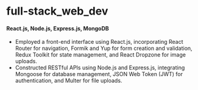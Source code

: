 # full-stack_web_dev
#### React.js, Node.js, Express.js, MongoDB

- Employed a front-end interface using React.js, incorporating React Router for navigation, Formik and Yup for form creation and validation, Redux Toolkit for state management, and React Dropzone for image uploads.
- Constructed RESTful APIs using Node.js and Express.js, integrating Mongoose for database management, JSON Web Token (JWT) for authentication, and Multer for file uploads.
